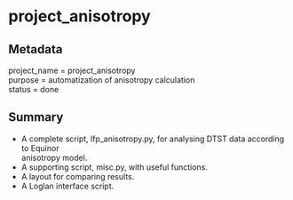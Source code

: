 # project_anisotropy

## Metadata
project_name = project_anisotropy<br>
purpose = automatization of anisotropy calculation<br>
status = done

## Summary
- A complete script, lfp_anisotropy.py, for analysing DTST data according to Equinor <br>
anisotropy model.<br>
- A supporting script, misc.py, with useful functions.<br>
- A layout for comparing results.<br>
- A Loglan interface script.<br>

